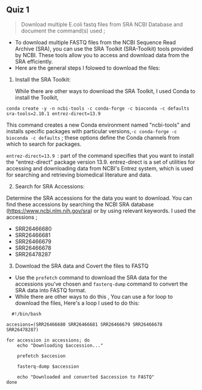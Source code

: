 ## Quiz 1

> Download multiple E.coli fastq files from SRA NCBI Database and document the command(s) used ;

- To download multiple FASTQ files from the NCBI Sequence Read Archive (SRA), you can use the SRA Toolkit (SRA-Toolkit) tools provided by NCBI. These tools allow you to access and download data from the SRA efficiently. 
- Here are the general steps I folowed to download the files:

1. Install the SRA Toolkit:
   
   While there are other ways to download the SRA Toolkit, I used Conda to install the Toolkit,
   
```
conda create -y -n ncbi-tools -c conda-forge -c bioconda -c defaults sra-tools=2.10.1 entrez-direct=13.9
```
 This command creates a new Conda environment named "ncbi-tools" and installs specific packages with particular versions,`-c conda-forge -c bioconda -c defaults` ; these options define the Conda channels from which to search for packages.
 
`entrez-direct=13.9 `:  part of the command specifies that you want to install the "entrez-direct" package version 13.9. entrez-direct is a set of utilities for accessing and downloading data from NCBI's Entrez system, which is used for searching and retrieving biomedical literature and data.

2. Search for SRA Accessions:
   
Determine the SRA accessions for the data you want to download. You can find these accessions by searching the NCBI SRA database (https://www.ncbi.nlm.nih.gov/sra) or by using relevant keywords.
I used the accessions ;

 - SRR26466680
 - SRR26466681
 - SRR26466679
 - SRR26466678
 - SRR26478287

3. Download the SRA data and Covert the files to FASTQ
   
- Use the `prefetch` command to download the SRA data for the accessions you've chosen and `fasterq-dump` command to convert the SRA data into FASTQ format.
- While there are other ways to do this , You can use a for loop to download the files, Here's a loop I used to do this:
  
```
  #!/bin/bash
                                                                               
accesions=(SRR26466680 SRR26466681 SRR26466679 SRR26466678 SRR26478287)

for accession in accessions; do
    echo "Downloading $accession..."

    prefetch $accesion

    fasterq-dump $accession

    echo "Downloaded and converted $accession to FASTQ"
done

```
    

    
